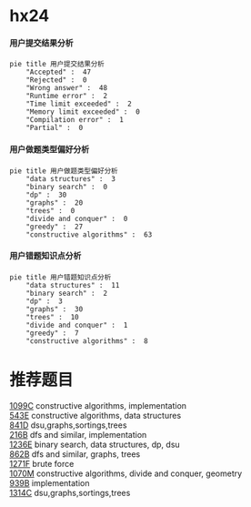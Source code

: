 # hx24

<!-- tabs:start -->



#### **用户提交结果分析**

```mermaid
pie title 用户提交结果分析
    "Accepted" :  47
    "Rejected" :  0
    "Wrong answer" :  48
    "Runtime error" :  2
    "Time limit exceeded" :  2
    "Memory limit exceeded" :  0
    "Compilation error" :  1
    "Partial" :  0
```

#### **用户做题类型偏好分析**

```mermaid
pie title 用户做题类型偏好分析
    "data structures" :  3
    "binary search" :  0
    "dp" :  30
    "graphs" :  20
    "trees" :  0
    "divide and conquer" :  0
    "greedy" :  27
    "constructive algorithms" :  63
```
#### **用户错题知识点分析**

```mermaid
pie title 用户错题知识点分析
    "data structures" :  11
    "binary search" :  2
    "dp" :  3
    "graphs" :  30
    "trees" :  10
    "divide and conquer" :  1
    "greedy" :  7
    "constructive algorithms" :  8
```



<!-- tabs:end -->
# 推荐题目
[1099C](https://codeforces.com/contest/1099/problem/C)		constructive algorithms,
                        implementation		  
[543E](https://codeforces.com/contest/543/problem/E)		constructive algorithms,
                        data structures		  
[841D](https://codeforces.com/contest/841/problem/D)		dsu,graphs,sortings,trees		  
[216B](https://codeforces.com/contest/216/problem/B)		dfs and similar,
                        implementation		  
[1236E](https://codeforces.com/contest/1236/problem/E)		binary search,
                        data structures,
                        dp,
                        dsu		  
[862B](https://codeforces.com/contest/862/problem/B)		dfs and similar,
                        graphs,
                        trees		  
[1271F](https://codeforces.com/contest/1271/problem/F)		brute force		  
[1070M](https://codeforces.com/contest/1070/problem/M)		constructive algorithms,
                        divide and conquer,
                        geometry		  
[939B](https://codeforces.com/contest/939/problem/B)		implementation		  
[1314C](https://codeforces.com/contest/1314/problem/C)		dsu,graphs,sortings,trees		  
